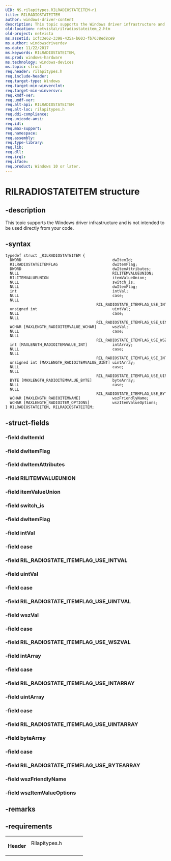 ```yaml
---
UID: NS.rilapitypes.RILRADIOSTATEITEM~r1
title: RILRADIOSTATEITEM
author: windows-driver-content
description: This topic supports the Windows driver infrastructure and is not intended to be used directly from your code.
old-location: netvista\rilradiostateitem_2.htm
old-project: netvista
ms.assetid: 1cfc3e62-3398-435a-b603-fb7638ed8ce9
ms.author: windowsdriverdev
ms.date: 11/22/2017
ms.keywords: RILRADIOSTATEITEM,
ms.prod: windows-hardware
ms.technology: windows-devices
ms.topic: struct
req.header: rilapitypes.h
req.include-header: 
req.target-type: Windows
req.target-min-winverclnt: 
req.target-min-winversvr: 
req.kmdf-ver: 
req.umdf-ver: 
req.alt-api: RILRADIOSTATEITEM
req.alt-loc: rilapitypes.h
req.ddi-compliance: 
req.unicode-ansi: 
req.idl: 
req.max-support: 
req.namespace: 
req.assembly: 
req.type-library: 
req.lib: 
req.dll: 
req.irql: 
req.iface: 
req.product: Windows 10 or later.
---
```


# RILRADIOSTATEITEM structure



## -description
<p>This topic supports the Windows driver infrastructure and is not intended to be used directly from your code. </p>


## -syntax

````
typedef struct _RILRADIOSTATEITEM {
  DWORD                                        dwItemId;
  RILRADIOSTATEITEMFLAG                        dwItemFlag;
  DWORD                                        dwItemAttributes;
  NULL                                         RILITEMVALUEUNION;
  RILITEMVALUEUNION                            itemValueUnion;
  NULL                                         switch_is;
  NULL                                         dwItemFlag;
  int                                          intVal;
  NULL                                         case;
  NULL                                         RIL_RADIOSTATE_ITEMFLAG_USE_INTVAL;
  unsigned int                                 uintVal;
  NULL                                         case;
  NULL                                         RIL_RADIOSTATE_ITEMFLAG_USE_UINTVAL;
  WCHAR [MAXLENGTH_RADIOITEMVALUE_WCHAR]       wszVal;
  NULL                                         case;
  NULL                                         RIL_RADIOSTATE_ITEMFLAG_USE_WSZVAL;
  int [MAXLENGTH_RADIOITEMVALUE_INT]           intArray;
  NULL                                         case;
  NULL                                         RIL_RADIOSTATE_ITEMFLAG_USE_INTARRAY;
  unsigned int [MAXLENGTH_RADIOITEMVALUE_UINT] uintArray;
  NULL                                         case;
  NULL                                         RIL_RADIOSTATE_ITEMFLAG_USE_UINTARRAY;
  BYTE [MAXLENGTH_RADIOITEMVALUE_BYTE]         byteArray;
  NULL                                         case;
  NULL                                         RIL_RADIOSTATE_ITEMFLAG_USE_BYTEARRAY;
  WCHAR [MAXLENGTH_RADIOITEMNAME]              wszFriendlyName;
  WCHAR [MAXLENGTH_RADIOITEM_OPTIONS]          wszItemValueOptions;
} RILRADIOSTATEITEM, RILRADIOSTATEITEM;
````


## -struct-fields
<dl>

### -field <b>dwItemId</b>

<dd></dd>

### -field <b>dwItemFlag</b>

<dd></dd>

### -field <b>dwItemAttributes</b>

<dd></dd>

### -field <b>RILITEMVALUEUNION</b>

<dd></dd>

### -field <b>itemValueUnion</b>

<dd></dd>

### -field <b>switch_is</b>

<dd></dd>

### -field <b>dwItemFlag</b>

<dd></dd>

### -field <b>intVal</b>

<dd></dd>

### -field <b>case</b>

<dd></dd>

### -field <b>RIL_RADIOSTATE_ITEMFLAG_USE_INTVAL</b>

<dd></dd>

### -field <b>uintVal</b>

<dd></dd>

### -field <b>case</b>

<dd></dd>

### -field <b>RIL_RADIOSTATE_ITEMFLAG_USE_UINTVAL</b>

<dd></dd>

### -field <b>wszVal</b>

<dd></dd>

### -field <b>case</b>

<dd></dd>

### -field <b>RIL_RADIOSTATE_ITEMFLAG_USE_WSZVAL</b>

<dd></dd>

### -field <b>intArray</b>

<dd></dd>

### -field <b>case</b>

<dd></dd>

### -field <b>RIL_RADIOSTATE_ITEMFLAG_USE_INTARRAY</b>

<dd></dd>

### -field <b>uintArray</b>

<dd></dd>

### -field <b>case</b>

<dd></dd>

### -field <b>RIL_RADIOSTATE_ITEMFLAG_USE_UINTARRAY</b>

<dd></dd>

### -field <b>byteArray</b>

<dd></dd>

### -field <b>case</b>

<dd></dd>

### -field <b>RIL_RADIOSTATE_ITEMFLAG_USE_BYTEARRAY</b>

<dd></dd>

### -field <b>wszFriendlyName</b>

<dd></dd>

### -field <b>wszItemValueOptions</b>

<dd></dd>
</dl>

## -remarks


## -requirements
<table>
<tr>
<th width="30%">
<p>Header</p>
</th>
<td width="70%">
<dl>
<dt>Rilapitypes.h</dt>
</dl>
</td>
</tr>
</table>